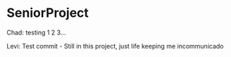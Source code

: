 # SeniorProject
Chad: testing 1 2 3...

Levi: Test commit - Still in this project, just life keeping me incommunicado

